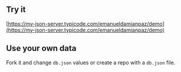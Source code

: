 ## Try it

[https://my-json-server.typicode.com/emanueldamianpaz/demo](https://my-json-server.typicode.com/emanueldamianpaz/demo)

## Use your own data

Fork it and change `db.json` values or create a repo with a `db.json` file.

